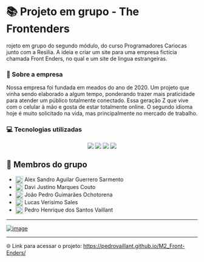 # 📚 Projeto em grupo - The Frontenders
rojeto em grupo do segundo módulo, do curso Programadores Cariocas junto com a Resilia. A ideia e criar um site para uma empresa fictícia chamada Front Enders, no qual e um site de lingua estrangeiras.

### 📖 Sobre a empresa
Nossa empresa foi fundada em meados do ano de 2020. Um projeto que vinha sendo elaborado a algum tempo, ponderando trazer mais praticidade para atender um público totalmente conectado. Essa geração Z que vive com o celular à mão e gosta de estar totalmente online. O segundo idioma hoje é muito solicitado na vida, mas principalmente no mercado de trabalho.


### 💻 Tecnologias utilizadas
<div align="center" style="display: inline_block">
<img align="center" src="https://img.shields.io/static/v1?style=for-the-badge&message=HTML5&color=E34F26&logo=HTML5&logoColor=FFFFFF&label=">
<img align="center" src="https://img.shields.io/static/v1?style=for-the-badge&message=CSS3&color=1572B6&logo=CSS3&logoColor=FFFFFF&label=">
<img align="center" src="https://img.shields.io/badge/JavaScript-F7DF1E?style=for-the-badge&logo=javascript&logoColor=black">
<img align="center" src="https://img.shields.io/static/v1?style=for-the-badge&message=Bootstrap&color=7952B3&logo=Bootstrap&logoColor=FFFFFF&label=">
</div>


## 👥 Membros do grupo
* <a href="https://github.com/AlexProgramadorS"><img align="center" height="20" width="20" src="https://cdn.jsdelivr.net/gh/devicons/devicon/icons/github/github-original.svg"><a> Alex Sandro Aguilar Guerrero Sarmento
* <a href="https://github.com/DaviJust"><img align="center" height="20" width="20" src="https://cdn.jsdelivr.net/gh/devicons/devicon/icons/github/github-original.svg"><a> Davi Justino Marques Couto 
* <a href="https://github.com/JoaoOcho"><img align="center" height="20" width="20" src="https://cdn.jsdelivr.net/gh/devicons/devicon/icons/github/github-original.svg"><a> João Pedro Guimarães Ochotorena
* <a href="https://github.com/JoaoOcho"><img align="center" height="20" width="20" src="https://cdn.jsdelivr.net/gh/devicons/devicon/icons/github/github-original.svg"><a> Lucas Verisimo Sales
* <a href="https://github.com/PedroVaillant"><img align="center" height="20" width="20" src="https://cdn.jsdelivr.net/gh/devicons/devicon/icons/github/github-original.svg"><a> Pedro Henrique dos Santos Vaillant

---

<a href="https://pedrovaillant.github.io/M2_Front-Enders/">![image](https://user-images.githubusercontent.com/113939119/206884042-815ef42d-aebc-486b-b6e5-c8af4fd7514b.jpeg)<a>

---          
🌐 Link para acessar o projeto: https://pedrovaillant.github.io/M2_Front-Enders/
